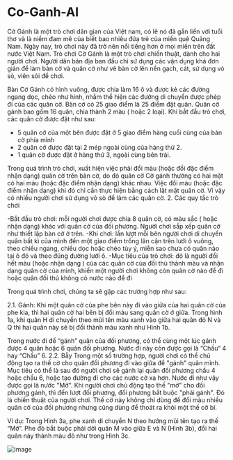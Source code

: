 # Co-Ganh-AI
Cờ Gánh là một trò chơi dân gian của Việt nam, có lẽ nó đã gắn liền với tuổi thơ và là niềm đam mê của biết bao nhiêu đứa trẻ của miền quê Quảng Nam. Ngày nay, trò chơi này đã trở nên nổi tiếng hơn ở mọi miền trên đất nước Việt Nam.
	Trò chơi Cờ Gánh là một trò chơi chiến thuật, dành cho hai người chơi. Người dân bản địa ban đầu chỉ sử dụng các vận dụng khá đơn giản để làm bàn cờ và quân cờ như vẽ bàn cờ lên nền gạch, cát, sử dụng vò sò, viên sỏi để chơi.
 

Bàn Cờ Gánh có hình vuông, được chia làm 16 ô và được kẻ các đường ngang dọc, chéo như hình, nhằm thể hiện các đường di chuyển được phép đi của các quân cờ. Bàn cờ có 25 giao điểm là 25 điểm đặt quân.
Quân cờ gánh bao gồm 16 quân, chia thành 2 màu ( hoặc 2 loại). Khi bắt đầu trò chơi, các quân cờ được đặt như sau:
- 5 quân cờ của một bên được đặt ở 5 giao điểm hàng cuối cùng của bàn cờ phía mình
- 2 quân cờ được đặt tại 2 mép ngoài cùng của hàng thứ 2.
- 1 quân cờ được đặt ở hàng thứ 3, ngoài cùng bên trái.

Trong quá trình trò chơi, xuất hiện việc phải  đổi màu (hoặc đổi đặc điểm nhận dạng) quân cờ trên bàn cờ, do đó quân cờ Cờ gánh thường có hai mặt có hai màu (hoặc đặc điểm nhận dạng) khác nhau. Việc đổi màu (hoặc đặc điểm nhận dạng) khi đó chỉ cần thực hiện bằng cách lật mặt quân cờ. Vì vậy có nhiều người chơi sử dụng vỏ sò để làm các quân cờ.
2.	Các quy tắc trò chơi

-Bắt đầu trò chơi: mỗi người chơi được chia 8 quân cờ, có màu sắc ( hoặc nhận dạng) khác với quân cờ của đối phương. Người chơi sắp xếp quân cờ như thiết lập bàn cờ ở trên.
-Khi chơi: lần lượt mỗi bên người chơi di chuyển quân bất kì của mình đến một giao điểm trống lân cận trên lưới ô vuông, theo chiều ngang, chiều dọc hoặc chéo tùy ý, miễn sao chưa có quân nào tại ô đó và theo đúng đường lưới ô.
 -Mục tiêu của trò chơi: đó là người đổi hết màu (hoặc nhận dạng ) của các quân cờ của đối thủ thành màu và nhận dạng quân cờ của mình, khiến một người chơi không còn quân cờ nào để đi hoặc quân đối thủ không có nước nào để đi

Trong quá trình chơi, chúng ta sẽ gặp các trường hợp như sau:

2.1.	Gánh: 
Khi một quân cờ của phe bên này đi vào giữa của hai quân cờ của phe kia, thì hai quân cờ hai bên bị đổi màu sang quân cờ ở giữa. Trong hình 1a, khi quân H di chuyển theo mũi tên màu xanh vào giữa hai quân đỏ N và Q thì hai quân này sẽ bị đổi thành màu xanh như Hình 1b.
 

Trong nước đi để “gánh” quân của đối phương, có thể cùng một lúc gánh được 4 quân hoặc 6 quân đối phương. Nước đi này còn được gọi là “Chầu“ 4 hay “Chầu” 6.
2.2.	Bẫy
Trong một số trường hợp, người chơi có thể chủ động tạo ra thế cờ cho quân đối phương đi vào giữa để "gánh" quân mình. Mục tiêu có thể là sau đó người chơi sẽ gánh lại quân đối phương chầu 4 hoặc chầu 6, hoặc tạo đường đi cho các nước cờ xa hơn. Nước đi như vậy được gọi là nước "Mở".
Khi người chơi chủ động tạo thế "mở" cho đối phương gánh, thì đến lượt đối phương, đối phương bắt buộc "phải gánh". Đó là chiến thuật của người chơi. Thế cờ này không chỉ dùng để đổi màu nhiều quân cờ của đối phương nhưng cũng dùng để thoát ra khỏi một thế cờ bí. 

Ví dụ: Trong Hình 3a, phe xanh di chuyển N theo hướng mũi tên tạo ra thế “Mở”.  Phe đỏ bắt buộc phải dời quân M vào giữa E và N (Hình 3b), đổi hai quân này thành màu đỏ như trong Hình 3c.

 ![image](https://user-images.githubusercontent.com/57765647/111880267-ffa8e000-89dc-11eb-885d-e14e953fa809.png)

 
